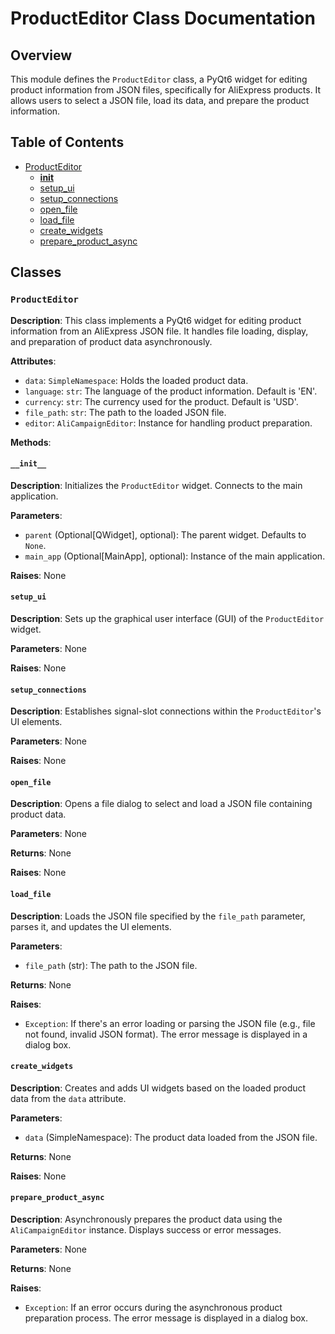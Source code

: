 # ProductEditor Class Documentation

## Overview

This module defines the `ProductEditor` class, a PyQt6 widget for editing product information from JSON files, specifically for AliExpress products. It allows users to select a JSON file, load its data, and prepare the product information.


## Table of Contents

* [ProductEditor](#product-editor-class)
    * [__init__](#init)
    * [setup_ui](#setup-ui)
    * [setup_connections](#setup-connections)
    * [open_file](#open-file)
    * [load_file](#load-file)
    * [create_widgets](#create-widgets)
    * [prepare_product_async](#prepare-product-async)


## Classes

### `ProductEditor`

**Description**: This class implements a PyQt6 widget for editing product information from an AliExpress JSON file. It handles file loading, display, and preparation of product data asynchronously.

**Attributes**:

* `data`: `SimpleNamespace`: Holds the loaded product data.
* `language`: `str`: The language of the product information. Default is 'EN'.
* `currency`: `str`: The currency used for the product. Default is 'USD'.
* `file_path`: `str`: The path to the loaded JSON file.
* `editor`: `AliCampaignEditor`: Instance for handling product preparation.

**Methods**:

#### `__init__`

**Description**: Initializes the `ProductEditor` widget.  Connects to the main application.

**Parameters**:

* `parent` (Optional[QWidget], optional): The parent widget. Defaults to `None`.
* `main_app` (Optional[MainApp], optional): Instance of the main application.

**Raises**:
    None


#### `setup_ui`

**Description**: Sets up the graphical user interface (GUI) of the `ProductEditor` widget.

**Parameters**:
    None

**Raises**:
    None


#### `setup_connections`

**Description**: Establishes signal-slot connections within the `ProductEditor`'s UI elements.

**Parameters**:
    None

**Raises**:
    None


#### `open_file`

**Description**: Opens a file dialog to select and load a JSON file containing product data.

**Parameters**:
    None

**Returns**:
    None

**Raises**:
    None


#### `load_file`

**Description**: Loads the JSON file specified by the `file_path` parameter, parses it, and updates the UI elements.


**Parameters**:

* `file_path` (str): The path to the JSON file.

**Returns**:
    None

**Raises**:

* `Exception`: If there's an error loading or parsing the JSON file (e.g., file not found, invalid JSON format).  The error message is displayed in a dialog box.


#### `create_widgets`

**Description**: Creates and adds UI widgets based on the loaded product data from the `data` attribute.


**Parameters**:

* `data` (SimpleNamespace): The product data loaded from the JSON file.

**Returns**:
    None

**Raises**:
    None


#### `prepare_product_async`

**Description**: Asynchronously prepares the product data using the `AliCampaignEditor` instance. Displays success or error messages.


**Parameters**:
    None

**Returns**:
    None

**Raises**:

* `Exception`: If an error occurs during the asynchronous product preparation process. The error message is displayed in a dialog box.